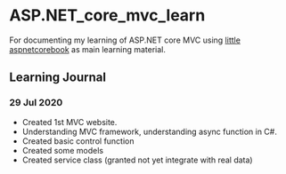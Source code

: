 # ASP.NET_core_mvc_learn
For documenting my learning of ASP.NET core MVC using [little aspnetcorebook](https://github.com/nbarbettini/little-aspnetcore-book) as main learning material.

## Learning Journal

### 29 Jul 2020

- Created 1st MVC website.
- Understanding MVC framework, understanding async function in C#.
- Created basic control function
- Created some models
- Created service class (granted not yet integrate with real data)
